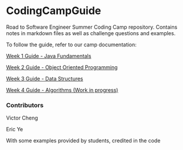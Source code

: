 # CodingCampGuide

Road to Software Engineer Summer Coding Camp repository. Contains notes in markdown files as well as challenge questions and examples.

To follow the guide, refer to our camp documentation:

[Week 1 Guide - Java Fundamentals](https://docs.google.com/document/d/1HZVUOMzbsRblqlutcH2pzMT1cp28mYwIxMgN6H1Pu48/edit?usp=sharing)

[Week 2 Guide - Object Oriented Programming](https://docs.google.com/document/d/1UiHndmY1Ho1f_Z78rt0P2zo85l7sgqPf5LsCkHyS0VQ/edit?usp=sharing)

[Week 3 Guide - Data Structures](https://docs.google.com/document/d/1PAoVOrwSTKuBxbxt7ZchinVRpcUV0MzsfnN0mHxyA9A/edit?usp=sharing)

[Week 4 Guide - Algorithms (Work in progress)](https://docs.google.com/document/d/1PkR9_3rUh_EpmoPprjsSOjiOOUWz_nx3cYnVB9_-lfc/edit?usp=sharing)

### Contributors

Victor Cheng

Eric Ye

With some examples provided by students, credited in the code
